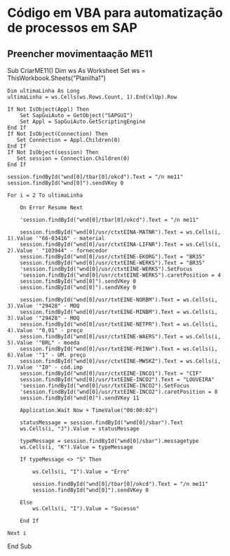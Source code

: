 # Código em VBA para automatização de processos em SAP
## Preencher movimentaação ME11

Sub CriarME11()
    Dim ws As Worksheet
    Set ws = ThisWorkbook.Sheets("Planilha1")
    
    Dim ultimaLinha As Long
    ultimaLinha = ws.Cells(ws.Rows.Count, 1).End(xlUp).Row
    
    If Not IsObject(Appl) Then
        Set SapGuiAuto = GetObject("SAPGUI")
        Set Appl = SapGuiAuto.GetScriptingEngine
    End If
    If Not IsObject(Connection) Then
       Set Connection = Appl.Children(0)
    End If
    If Not IsObject(session) Then
       Set session = Connection.Children(0)
    End If
        
    session.findById("wnd[0]/tbar[0]/okcd").Text = "/n me11"
    session.findById("wnd[0]").sendVKey 0
    
    For i = 2 To ultimaLinha
    
        On Error Resume Next
        
        'session.findById("wnd[0]/tbar[0]/okcd").Text = "/n me11"
        
        session.findById("wnd[0]/usr/ctxtEINA-MATNR").Text = ws.Cells(i, 1).Value '"66-03416" - material
        session.findById("wnd[0]/usr/ctxtEINA-LIFNR").Text = ws.Cells(i, 2).Value ' "103944" - fornecedor
        session.findById("wnd[0]/usr/ctxtEINE-EKORG").Text = "BR35"
        session.findById("wnd[0]/usr/ctxtEINE-WERKS").Text = "BR35"
        'session.findById("wnd[0]/usr/ctxtEINE-WERKS").SetFocus
        'session.findById("wnd[0]/usr/ctxtEINE-WERKS").caretPosition = 4
        session.findById("wnd[0]").sendVKey 0
        session.findById("wnd[0]").sendVKey 0
        
        session.findById("wnd[0]/usr/txtEINE-NORBM").Text = ws.Cells(i, 3).Value '"29428" - MOQ
        session.findById("wnd[0]/usr/txtEINE-MINBM").Text = ws.Cells(i, 3).Value '"29428" - MOQ
        session.findById("wnd[0]/usr/txtEINE-NETPR").Text = ws.Cells(i, 4).Value '"0,01" - preço
        session.findById("wnd[0]/usr/ctxtEINE-WAERS").Text = ws.Cells(i, 5).Value '"BRL" - moeda
        session.findById("wnd[0]/usr/txtEINE-PEINH").Text = ws.Cells(i, 6).Value '"1" - UM. preço
        session.findById("wnd[0]/usr/ctxtEINE-MWSKZ").Text = ws.Cells(i, 7).Value '"I0" - cód.imp
        session.findById("wnd[0]/usr/ctxtEINE-INCO1").Text = "CIF"
        session.findById("wnd[0]/usr/txtEINE-INCO2").Text = "LOUVEIRA"
        'session.findById("wnd[0]/usr/txtEINE-INCO2").SetFocus
        'session.findById("wnd[0]/usr/txtEINE-INCO2").caretPosition = 8
        session.findById("wnd[0]").sendVKey 11
        
        Application.Wait Now + TimeValue("00:00:02")
        
        statusMessage = session.findById("wnd[0]/sbar").Text
        ws.Cells(i, "J").Value = statusMessage
        
        typeMessage = session.findById("wnd[0]/sbar").messagetype
        ws.Cells(i, "K").Value = typeMessage
        
        If typeMessage <> "S" Then
            
            ws.Cells(i, "I").Value = "Erro"
            
            session.findById("wnd[0]/tbar[0]/okcd").Text = "/n me11"
            session.findById("wnd[0]").sendVKey 0
            
        Else
            ws.Cells(i, "I").Value = "Sucesso"
            
        End If
        
    Next i
             
End Sub
